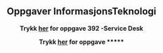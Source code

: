 
<html lang="en">
<head>
    <meta charset="UTF-8">
    <meta name="viewport" content="width=device-width, initial-scale=1.0">
    <meta http-equiv="X-UA-Compatible" content="ie=edge">

<center> <h2>Oppgaver InformasjonsTeknologi</h2>
</head>
<center>
<body>
    <p style="text-align:center;"> <strong>Trykk <a href="https://marcusrams.github.io/tollef-og-marcus/392/Github Tutorial.html">her</a> for oppgave 392 -Service Desk</p> </strong> 
    <p style="text-align:center;"> </p><strong>Trykk <a href="https://marcusrams.github.io/tollef-og-marcus/392/GithubTutorial.html">her</a> for oppgave *****</p> </strong> 
<br>
<br>
<br>
<br>
<br>
<br>
<br>
<br>
<br>
<br>
<br>


</body> 
</html>
